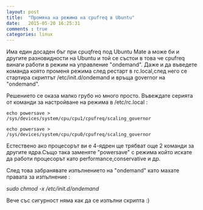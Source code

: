 ```yaml
---
layout: post
title:  "Промяна на режима на cpufreq в Ubuntu"
date:   2015-05-20 16:25:31
comments : true
categories: linux
---
```

    
Има един досаден бъг при cpuqfreq под Ubuntu Mate а може би и другите разновидности на Ubuntu и той се състои в това че cpufreq винаги работи в режим на управление "ondemand".
Даже и да въведете команда която променя режима след рестарт в rc.local,след него се стартира скриптът /etc/init.d/ondemand и връща governor на "ondemand".

Решението се оказа малко грубо но много просто.
Въвеждате серията от команди за настройване на режима в /etc/rc.local : 

`echo powersave >  /sys/devices/system/cpu/cpu1/cpufreq/scaling_governor`

`echo powersave >  /sys/devices/system/cpu/cpu0/cpufreq/scaling_governor`


Естествено ако процесорът ви е 4-ядрен ще трябват още 2 команди за другите ядра.Също така заменяте "powersave" с режима който искате да работи процесорът като performance,conservative и др.

След това забранявате изпълнението на "ondemand" като махате правата за изпълнение : 

*sudo chmod -x /etc/init.d/ondemand*


Вече със сигурност няма как да се изпълни скрипта :) 